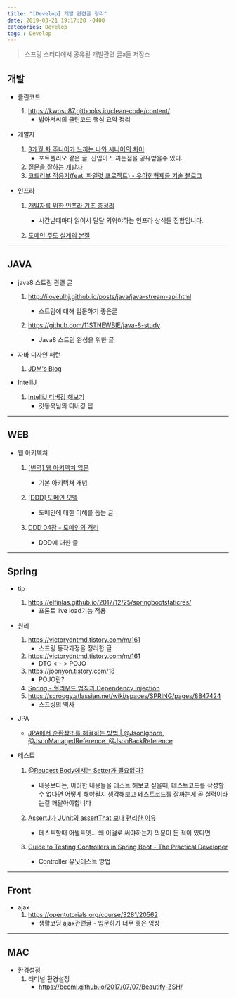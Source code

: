 ```yaml
---
title: "[Develop] 개발 관련글 정리"
date: 2019-03-21 19:17:28 -0400
categories: Develop
tags : Develop
---
```




> 스프링 스터디에서 공유된 개발관련 글a들 저장소



## 개발

- 클린코드
  1. https://kwosu87.gitbooks.io/clean-code/content/
     - 밥아저씨의 클린코드 핵심 요약 정리
- 개발자
  1. [3개월 차 주니어가 느끼는 나와 시니어의 차이](https://zeniuus.github.io/2019/02/06/difference-between-junior-and-senior/?fbclid=IwAR1BtIx_WVEWpTVOuqmXU6k7UO12-oTYNH9b6QuwyzksWJv-5qot0odN3_U)
     - 포트폴리오 같은 글, 신입이 느끼는점을 공유받을수 있다.
  2. [질문을 잘하는 개발자](https://jbee.io/essay/good_questionor/?fbclid=IwAR3QyAx8OgVcaUGv4zcDKMxsHEtHbG5t66spgEdndru3OYJsOyKwobG5edY)
  3. [코드리뷰 적응기(feat. 파일럿 프로젝트) - 우아한형제들 기술 블로그](http://woowabros.github.io/experience/2019/02/28/pilot-project-settle.html)

- 인프라
  1. [개발자를 위한 인프라 기초 총정리](https://futurecreator.github.io/2018/11/09/it-infrastructure-basics/)
     - 시간날때마다 읽어서 달달 외워야하는 인프라 상식들 집합입니다. 

  2. [도메인 주도 설계의 본질](https://www.slideshare.net/mobile/baejjae93/ss-27536729)

---



## JAVA

- java8 스트림 관련 글

  1. http://iloveulhj.github.io/posts/java/java-stream-api.html
     - 스트림에 대해 입문하기 좋은글

  2. https://github.com/11STNEWBIE/java-8-study
     - Java8 스트림 완성을 위한 글

- 자바 디자인 패턴

  1.  [JDM's Blog](https://jdm.kr/blog)

- IntelliJ

  1. [IntelliJ 디버깅 해보기](https://jojoldu.tistory.com/149?category=678716)
     - 갓동욱님의 디버깅 팁

---



## WEB

- 웹 아키텍쳐

  1. [[번역] 웹 아키텍쳐 입문](https://blog.rhostem.com/posts/2018-07-22-web-architecture-101?fbclid=IwAR2chRekA4YHcae-Ir8Ytoy1XysTlGYRze1DNUvA8UQnC7twq_i15Yvj7oM)

     - 기본 아키텍쳐 개념

  2. [[DDD] 도메인 모델](http://wonwoo.ml/index.php/post/917)

     - 도메인에 대한 이해를 돕는 글

  3. [DDD 04장 - 도메인의 격리](http://redutan.github.io/2015/10/06/ddd-chapter-04)

     - DDD에 대한 글

       

---



## Spring

- tip

  1. https://elfinlas.github.io/2017/12/25/springbootstaticres/
     - 프론트 live load기능 적용

- 원리

  1. https://victorydntmd.tistory.com/m/161
     - 스프링 동작과정을 정리한 글
  2. https://victorydntmd.tistory.com/m/161
     - DTO < - > POJO
  3. https://joonyon.tistory.com/18
     - POJO란?
  4. [Spring - 헐리우드 법칙과 Dependency Injection](https://m.blog.naver.com/PostView.nhn?blogId=knight50&logNo=80100466916&proxyReferer=https%3A%2F%2Fwww.google.com%2F)
  5. https://scroogy.atlassian.net/wiki/spaces/SPRING/pages/8847424
     - 스프링의 역사

- JPA

  - [JPA에서 순환참조를 해결하는 방법 | @JsonIgnore, @JsonManagedReference, @JsonBackReference](https://binarycube.tistory.com/1)

- 테스트

  1. [@Reuqest Body에서는 Setter가 필요없다?](https://jojoldu.tistory.com/407?fbclid=IwAR2XvK5giWu6SfgzGiPPKFzW5KdAU5I0TY_1VgvB2ruSjy_G6vjLbh5Rm1Q)

     - 내용보다는, 이러한 내용들을 테스트 해보고 싶을때, 테스트코드를 작성할 수 없다면 어떻게 해야될지 생각해보고 테스트코드를 잘짜는게 곧 실력이라는걸 깨달아야합니다

  2. [AssertJ가 JUnit의 assertThat 보다 편리한 이유](https://youtu.be/zLx_fI24UXM)

     - 테스트할때 어썰트뎃... 왜 이걸로 써야하는지 의문이 든 적이 있다면

  3. [Guide to Testing Controllers in Spring Boot - The Practical Developer](https://thepracticaldeveloper.com/2017/07/31/guide-spring-boot-controller-tests/#MockMVC_standalone_code_example)

     - Controller 유닛테스트 방법

       

---



## Front

- ajax
  1. https://opentutorials.org/course/3281/20562
     - 생활코딩 ajax관련글 - 입문하기 너무 좋은 영상



---



## MAC

- 환경설정
  1. 터미널 환경설정
     - https://beomi.github.io/2017/07/07/Beautify-ZSH/